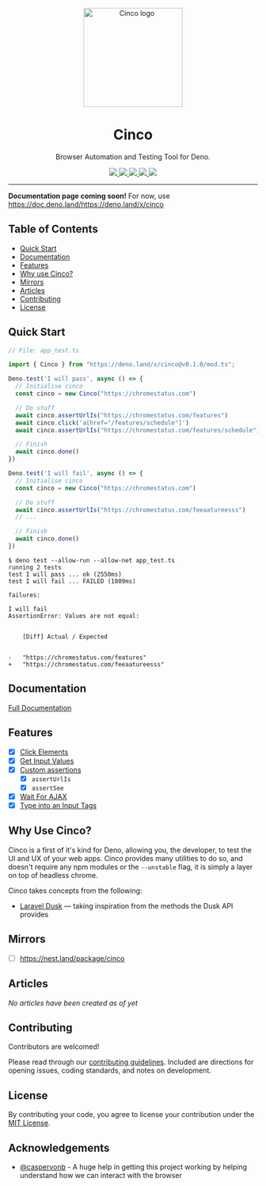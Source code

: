 <p align="center">
  <img height="200" src="https://drash.land/cinco/assets/img/cinco.svg" alt="Cinco logo">
  <h1 align="center">Cinco</h1>
</p>
<p align="center">Browser Automation and Testing Tool for Deno.</p>
<p align="center">
  <a href="https://github.com/drashland/cinco/releases">
    <img src="https://img.shields.io/github/release/drashland/cinco.svg?color=bright_green&label=latest">
  </a>
  <a href="https://github.com/drashland/cinco/actions">
    <img src="https://img.shields.io/github/workflow/status/drashland/cinco/master?label=ci">
  </a>
  <a href="https://discord.gg/SgejNXq">
    <img src="https://img.shields.io/badge/chat-on%20discord-blue">
  </a>
  <a href="https://twitter.com/drash_land">
    <img src="https://img.shields.io/twitter/url?label=%40drash_land&style=social&url=https%3A%2F%2Ftwitter.com%2Fdrash_land">
  </a>
  <a href="https://rb.gy/vxmeed">
    <img src="https://img.shields.io/badge/Tutorials-YouTube-red">
  </a>
</p>

---

**Documentation page coming soon!** For now, use https://doc.deno.land/https://deno.land/x/cinco

## Table of Contents
- [Quick Start](#quick-start)
- [Documentation](#documentation)
- [Features](#features)
- [Why use Cinco?](#why-use-cinco)
- [Mirrors](#mirrors)
- [Articles](#articles)
- [Contributing](#contributing)
- [License](#license)

## Quick Start
```typescript
// File: app_test.ts

import { Cinco } from "https://deno.land/x/cinco@v0.1.0/mod.ts";

Deno.test('I will pass', async () => {
  // Initialise cinco
  const cinco = new Cinco("https://chromestatus.com")

  // Do stuff
  await cinco.assertUrlIs("https://chromestatus.com/features")
  await cinco.click('a[href="/features/schedule"]')
  await cinco.assertUrlIs("https://chromestatus.com/features/schedule")

  // Finish
  await cinco.done()
})

Deno.test('I will fail', async () => {
  // Initialise cinco
  const cinco = new Cinco("https://chromestatus.com")

  // Do stuff
  await cinco.assertUrlIs("https://chromestatus.com/feeaatureesss")
  // ...

  // Finish
  await cinco.done()
})
```

```
$ deno test --allow-run --allow-net app_test.ts
running 2 tests
test I will pass ... ok (2550ms)
test I will fail ... FAILED (1809ms)

failures:

I will fail
AssertionError: Values are not equal:


    [Diff] Actual / Expected


-   "https://chromestatus.com/features"
+   "https://chromestatus.com/feeaatureesss"
```

## Documentation

[Full Documentation](https://drash.land/cinco)

## Features

- [x] [Click Elements](url)
- [x] [Get Input Values](url)
- [x] [Custom assertions](url)
    - [x] `assertUrlIs`
    - [x] `assertSee`
- [x] [Wait For AJAX](url)
- [x] [Type into an Input Tags](url)

## Why Use Cinco?

Cinco is a first of it's kind for Deno, allowing you, the developer, to test the UI and UX of your web apps. Cinco provides many utilities to do so, and doesn't require any npm modules or the `--unstable` flag, it is simply a layer on top of headless chrome.

Cinco takes concepts from the following:

* <a href="https://laravel.com/docs/8.x/dusk" target="_BLANK">Laravel Dusk</a> &mdash; taking inspiration from the methods the Dusk API provides</a>

## Mirrors

* [ ] https://nest.land/package/cinco

## Articles

*No articles have been created as of yet*

## Contributing

Contributors are welcomed!

Please read through our [contributing guidelines](./.github/CONTRIBUTING.md). Included are directions for opening issues, coding standards, and notes on development.

## License

By contributing your code, you agree to license your contribution under the [MIT License](./LICENSE).

## Acknowledgements

- [@caspervonb](https://github.com/caspervonb) - A huge help in getting this project working by helping understand how we can interact with the browser